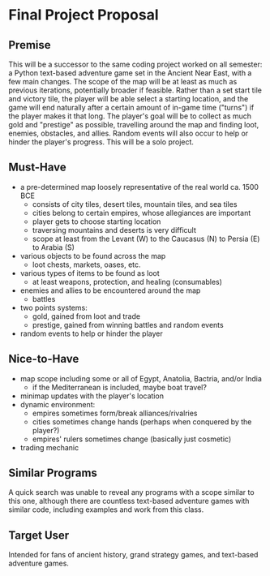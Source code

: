 # Final Project Proposal

## Premise

This will be a successor to the same coding project worked on all semester: a Python text-based adventure game set in the Ancient Near East, with a few main changes. The scope of the map will be at least as much as previous iterations, potentially broader if feasible. Rather than a set start tile and victory tile, the player will be able select a starting location, and the game will end naturally after a certain amount of in-game time ("turns") if the player makes it that long. The player's goal will be to collect as much gold and "prestige" as possible, travelling around the map and finding loot, enemies, obstacles, and allies. Random events will also occur to help or hinder the player's progress. This will be a solo project.

## Must-Have

 - a pre-determined map loosely representative of the real world ca. 1500 BCE
   - consists of city tiles, desert tiles, mountain tiles, and sea tiles
   - cities belong to certain empires, whose allegiances are important
   - player gets to choose starting location
   - traversing mountains and deserts is very difficult
   - scope at least from the Levant (W) to the Caucasus (N) to Persia (E) to Arabia (S)
 - various objects to be found across the map
   - loot chests, markets, oases, etc.
 - various types of items to be found as loot
   - at least weapons, protection, and healing (consumables)
 - enemies and allies to be encountered around the map
   - battles
 - two points systems:
   - gold, gained from loot and trade
   - prestige, gained from winning battles and random events
 - random events to help or hinder the player

## Nice-to-Have

 - map scope including some or all of Egypt, Anatolia, Bactria, and/or India
   - if the Mediterranean is included, maybe boat travel?
 - minimap updates with the player's location
 - dynamic environment:
   - empires sometimes form/break alliances/rivalries
   - cities sometimes change hands (perhaps when conquered by the player?)
   - empires' rulers sometimes change (basically just cosmetic)
 - trading mechanic

## Similar Programs

A quick search was unable to reveal any programs with a scope similar to this one, although there are countless text-based adventure games with similar code, including examples and work from this class.

## Target User

Intended for fans of ancient history, grand strategy games, and text-based adventure games.